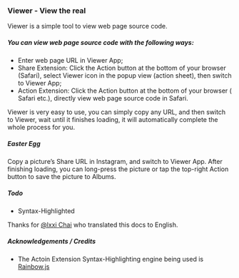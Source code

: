 ### Viewer - View the real

Viewer is a simple tool to view web page source code.

##### You can view web page source code with the following ways:

+ Enter web page URL in Viewer App;
+ Share Extension: Click the Action button at the bottom of your browser (Safari), select Viewer icon in the popup view (action sheet), then switch to Viewer App;
+ Action Extension:  Click the Action button at the bottom of your browser ( Safari etc.), directly view web page source code in Safari.

Viewer is very easy to use, you can simply copy any URL, and then switch to Viewer, wait until it finishes loading, it will automatically complete the whole process for you.

##### Easter Egg

Copy a picture’s Share URL in Instagram, and switch to Viewer App. After finishing loading, you can long-press the picture or tap the top-right Action button to save the picture to Albums.

##### Todo

+ Syntax-Highlighted

Thanks for [@lxxi Chai](https://github.com/chaiyixiao) who translated this docs to English.

##### Acknowledgements / Credits

- The Actoin Extension Syntax-Highlighting engine being used is [Rainbow.js](https://github.com/ccampbell/rainbow)

